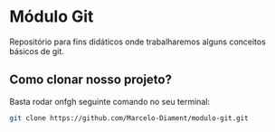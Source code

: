 # Módulo Git
Repositório para fins didáticos onde trabalharemos alguns conceitos básicos de git.

## Como clonar nosso projeto?
Basta rodar onfgh seguinte comando no seu terminal:
```sh
git clone https://github.com/Marcelo-Diament/modulo-git.git
```